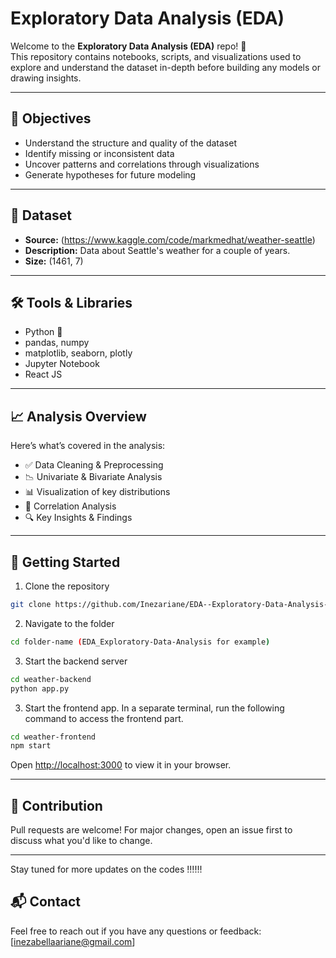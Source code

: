 
# Exploratory Data Analysis (EDA)

Welcome to the **Exploratory Data Analysis (EDA)** repo! 🚀  
This repository contains notebooks, scripts, and visualizations used to explore and understand the dataset in-depth before building any models or drawing insights.

---

## 🧠 Objectives

- Understand the structure and quality of the dataset
- Identify missing or inconsistent data
- Uncover patterns and correlations through visualizations
- Generate hypotheses for future modeling

---

## 🧾 Dataset

- **Source:** (https://www.kaggle.com/code/markmedhat/weather-seattle)
- **Description:** Data about Seattle's weather for a couple of years.
- **Size:** (1461, 7)

---

## 🛠️ Tools & Libraries

- Python 🐍
- pandas, numpy
- matplotlib, seaborn, plotly
- Jupyter Notebook
- React JS

---

## 📈 Analysis Overview

Here’s what’s covered in the analysis:

- ✅ Data Cleaning & Preprocessing  
- 📉 Univariate & Bivariate Analysis  
- 📊 Visualization of key distributions  
- 🧩 Correlation Analysis  
- 🔍 Key Insights & Findings  

---


## 🚀 Getting Started

1. Clone the repository  
```bash
git clone https://github.com/Inezariane/EDA--Exploratory-Data-Analysis-
```

2. Navigate to the folder  
```bash
cd folder-name (EDA_Exploratory-Data-Analysis for example)
```
3. Start the backend server
```bash
cd weather-backend
python app.py
```
3. Start the frontend app.
In a separate terminal, run the following command to access the frontend part.
```bash
cd weather-frontend
npm start
```
Open [http://localhost:3000](http://localhost:3000) to view it in your browser.

---

## 🙌 Contribution

Pull requests are welcome! For major changes, open an issue first to discuss what you'd like to change.

---

Stay tuned for more updates on the codes !!!!!!

## 📬 Contact

Feel free to reach out if you have any questions or feedback:  
[inezabellaariane@gmail.com]  

